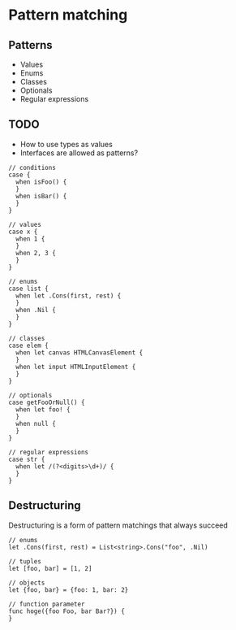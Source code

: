 # Pattern matching

## Patterns

* Values
* Enums
* Classes
* Optionals
* Regular expressions

## TODO

* How to use types as values
* Interfaces are allowed as patterns?

```
// conditions
case {
  when isFoo() {
  }
  when isBar() {
  }
}

// values
case x {
  when 1 {
  }
  when 2, 3 {
  }
}

// enums
case list {
  when let .Cons(first, rest) {
  }
  when .Nil {
  }
}

// classes
case elem {
  when let canvas HTMLCanvasElement {
  }
  when let input HTMLInputElement {
  }
}

// optionals
case getFooOrNull() {
  when let foo! {
  }
  when null {
  }
}

// regular expressions
case str {
  when let /(?<digits>\d+)/ {
  }
}
```

## Destructuring

Destructuring is a form of pattern matchings that always succeed

```
// enums
let .Cons(first, rest) = List<string>.Cons("foo", .Nil)

// tuples
let [foo, bar] = [1, 2]

// objects
let {foo, bar} = {foo: 1, bar: 2}

// function parameter
func hoge({foo Foo, bar Bar?}) {
}
```
